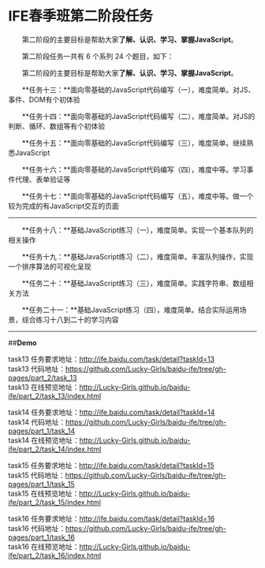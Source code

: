 # **IFE春季班第二阶段任务**
　　第二阶段的主要目标是帮助大家**了解、认识、学习、掌握JavaScript**。

　　第二阶段任务一共有 6 个系列 24 个题目，如下：

　　第二阶段的主要目标是帮助大家**了解、认识、学习、掌握JavaScript**。

　　**任务十三：**面向零基础的JavaScript代码编写（一），难度简单。对JS、事件、DOM有个初体验

　　**任务十四：**面向零基础的JavaScript代码编写（二），难度简单。对JS的判断、循环、数组等有个初体验

　　**任务十五：**面向零基础的JavaScript代码编写（三），难度简单。继续熟悉JavaScript

　　**任务十六：**面向零基础的JavaScript代码编写（四），难度中等。学习事件代理、表单验证等

　　**任务十七：**面向零基础的JavaScript代码编写（五），难度中等。做一个较为完成的有JavaScript交互的页面

----------

　　**任务十八：**基础JavaScript练习（一），难度简单。实现一个基本队列的相关操作

　　**任务十九：**基础JavaScript练习（二），难度简单。丰富队列操作，实现一个排序算法的可视化呈现

　　**任务二十：**基础JavaScript练习（三），难度简单。实践字符串、数组相关方法

　　**任务二十一：**基础JavaScript练习（四），难度简单。结合实际运用场景，综合练习十八到二十的学习内容

----------

##**Demo**

task13 任务要求地址：http://ife.baidu.com/task/detail?taskId=13 <br/>
task13     代码地址：https://github.com/Lucky-Girls/baidu-ife/tree/gh-pages/part_2/task_13 <br/>
task13 在线预览地址：http://Lucky-Girls.github.io/baidu-ife/part_2/task_13/index.html

task14 任务要求地址：http://ife.baidu.com/task/detail?taskId=14 <br/>
task14     代码地址：https://github.com/Lucky-Girls/baidu-ife/tree/gh-pages/part_1/task_14 <br/>
task14 在线预览地址：http://Lucky-Girls.github.io/baidu-ife/part_2/task_14/index.html

task15 任务要求地址：http://ife.baidu.com/task/detail?taskId=15 <br/>
task15     代码地址：https://github.com/Lucky-Girls/baidu-ife/tree/gh-pages/part_1/task_15 <br/>
task15 在线预览地址：http://Lucky-Girls.github.io/baidu-ife/part_2/task_15/index.html

task16 任务要求地址：http://ife.baidu.com/task/detail?taskId=16 <br/>
task16     代码地址：https://github.com/Lucky-Girls/baidu-ife/tree/gh-pages/part_1/task_16 <br/>
task16 在线预览地址：http://Lucky-Girls.github.io/baidu-ife/part_2/task_16/index.html

